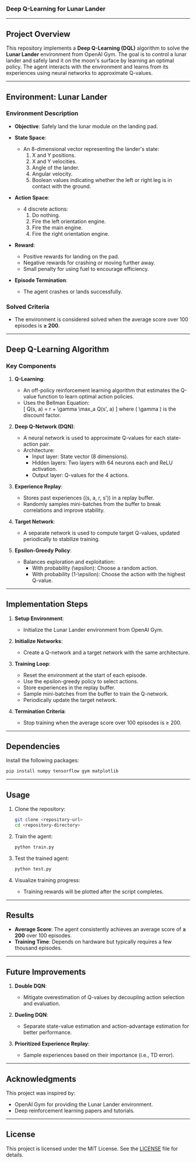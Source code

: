 ### Deep Q-Learning for Lunar Lander

---

## **Project Overview**

This repository implements a **Deep Q-Learning (DQL)** algorithm to solve the **Lunar Lander** environment from OpenAI Gym. The goal is to control a lunar lander and safely land it on the moon's surface by learning an optimal policy. The agent interacts with the environment and learns from its experiences using neural networks to approximate Q-values.

---

## **Environment: Lunar Lander**

### **Environment Description**

- **Objective**: Safely land the lunar module on the landing pad.
- **State Space**:

  - An 8-dimensional vector representing the lander's state:
    1. X and Y positions.
    2. X and Y velocities.
    3. Angle of the lander.
    4. Angular velocity.
    5. Boolean values indicating whether the left or right leg is in contact with the ground.

- **Action Space**:

  - 4 discrete actions:
    1. Do nothing.
    2. Fire the left orientation engine.
    3. Fire the main engine.
    4. Fire the right orientation engine.

- **Reward**:

  - Positive rewards for landing on the pad.
  - Negative rewards for crashing or moving further away.
  - Small penalty for using fuel to encourage efficiency.

- **Episode Termination**:
  - The agent crashes or lands successfully.

### **Solved Criteria**

- The environment is considered solved when the average score over 100 episodes is **≥ 200**.

---

## **Deep Q-Learning Algorithm**

### **Key Components**

1. **Q-Learning**:

   - An off-policy reinforcement learning algorithm that estimates the Q-value function to learn optimal action policies.
   - Uses the Bellman Equation:  
     \[
     Q(s, a) = r + \gamma \max_a Q(s', a)
     \]
     where \( \gamma \) is the discount factor.

2. **Deep Q-Network (DQN)**:

   - A neural network is used to approximate Q-values for each state-action pair.
   - Architecture:
     - Input layer: State vector (8 dimensions).
     - Hidden layers: Two layers with 64 neurons each and ReLU activation.
     - Output layer: Q-values for the 4 actions.

3. **Experience Replay**:

   - Stores past experiences \((s, a, r, s')\) in a replay buffer.
   - Randomly samples mini-batches from the buffer to break correlations and improve stability.

4. **Target Network**:

   - A separate network is used to compute target Q-values, updated periodically to stabilize training.

5. **Epsilon-Greedy Policy**:
   - Balances exploration and exploitation:
     - With probability \(\epsilon\): Choose a random action.
     - With probability \(1-\epsilon\): Choose the action with the highest Q-value.

---

## **Implementation Steps**

1. **Setup Environment**:

   - Initialize the Lunar Lander environment from OpenAI Gym.

2. **Initialize Networks**:

   - Create a Q-network and a target network with the same architecture.

3. **Training Loop**:

   - Reset the environment at the start of each episode.
   - Use the epsilon-greedy policy to select actions.
   - Store experiences in the replay buffer.
   - Sample mini-batches from the buffer to train the Q-network.
   - Periodically update the target network.

4. **Termination Criteria**:
   - Stop training when the average score over 100 episodes is ≥ 200.

---

## **Dependencies**

Install the following packages:

```bash
pip install numpy tensorflow gym matplotlib
```

---

## **Usage**

1. Clone the repository:

   ```bash
   git clone <repository-url>
   cd <repository-directory>
   ```

2. Train the agent:

   ```bash
   python train.py
   ```

3. Test the trained agent:

   ```bash
   python test.py
   ```

4. Visualize training progress:

   - Training rewards will be plotted after the script completes.

---

## **Results**

- **Average Score**: The agent consistently achieves an average score of **≥ 200** over 100 episodes.
- **Training Time**: Depends on hardware but typically requires a few thousand episodes.

---

## **Future Improvements**

1. **Double DQN**:
   - Mitigate overestimation of Q-values by decoupling action selection and evaluation.
2. **Dueling DQN**:

   - Separate state-value estimation and action-advantage estimation for better performance.

3. **Prioritized Experience Replay**:
   - Sample experiences based on their importance (i.e., TD error).

---

## **Acknowledgments**

This project was inspired by:

- OpenAI Gym for providing the Lunar Lander environment.
- Deep reinforcement learning papers and tutorials.

---

## **License**

This project is licensed under the MIT License. See the [LICENSE](LICENSE) file for details.
